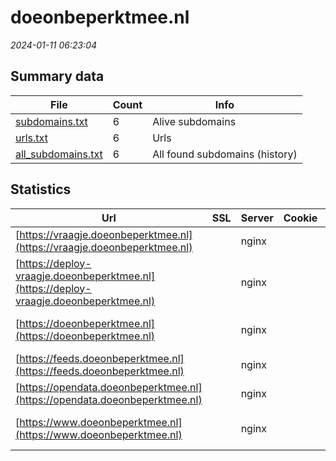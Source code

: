 # doeonbeperktmee.nl
*2024-01-11 06:23:04*
## Summary data
| File       | Count | Info |
|------------|-------|------|
|[subdomains.txt](/data/doeonbeperktmee.nl/subdomains.txt)|6|Alive subdomains|
|[urls.txt](/data/doeonbeperktmee.nl/urls.txt)|6|Urls|
|[all_subdomains.txt](/data/doeonbeperktmee.nl/all_subdomains.txt)|6|All found subdomains (history)|
## Statistics
| Url | SSL | Server | Cookie | HSTS | CSP | XFO | XXP | RP | Tech |Title |
|------------|-------|------|------|------|------|------|------|------|------|------|
|[https://vraagje.doeonbeperktmee.nl](https://vraagje.doeonbeperktmee.nl)| |nginx| | | | | | 3:white_check_mark: |Nginx|Vraagje | Onbepe...|
|[https://deploy-vraagje.doeonbeperktmee.nl](https://deploy-vraagje.doeonbeperktmee.nl)| |nginx| | | | | | 3:white_check_mark: |Nginx|403 Forbidden|
|[https://doeonbeperktmee.nl](https://doeonbeperktmee.nl)| |nginx| |:white_check_mark: |:warning: | 1:white_check_mark: | 2:white_check_mark: | 3:white_check_mark: |HSTS Nginx|301 Moved Perman...|
|[https://feeds.doeonbeperktmee.nl](https://feeds.doeonbeperktmee.nl)| |nginx| |:white_check_mark: | | 1:white_check_mark: | 2:white_check_mark: | 3:white_check_mark: |HSTS Nginx||
|[https://opendata.doeonbeperktmee.nl](https://opendata.doeonbeperktmee.nl)| |nginx| |:white_check_mark: | | 1:white_check_mark: | 2:white_check_mark: | 3:white_check_mark: |HSTS Nginx||
|[https://www.doeonbeperktmee.nl](https://www.doeonbeperktmee.nl)| |nginx| |:white_check_mark: |:warning: | 1:white_check_mark: | 2:white_check_mark: | 3:white_check_mark: |Bloomreach HSTS Nginx|Home | Doe onbep...|